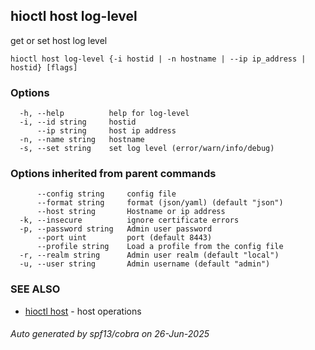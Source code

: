 ## hioctl host log-level

get or set host log level

```
hioctl host log-level {-i hostid | -n hostname | --ip ip_address | hostid} [flags]
```

### Options

```
  -h, --help          help for log-level
  -i, --id string     hostid
      --ip string     host ip address
  -n, --name string   hostname
  -s, --set string    set log level (error/warn/info/debug)
```

### Options inherited from parent commands

```
      --config string     config file
      --format string     format (json/yaml) (default "json")
      --host string       Hostname or ip address
  -k, --insecure          ignore certificate errors
  -p, --password string   Admin user password
      --port uint         port (default 8443)
      --profile string    Load a profile from the config file
  -r, --realm string      Admin user realm (default "local")
  -u, --user string       Admin username (default "admin")
```

### SEE ALSO

* [hioctl host](hioctl_host.md)	 - host operations

###### Auto generated by spf13/cobra on 26-Jun-2025
